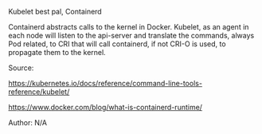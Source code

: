Kubelet best pal, Containerd

Containerd abstracts calls to the kernel in Docker.  Kubelet, as an agent in each node will listen to the api-server and translate the commands, always Pod related, to CRI that will call containerd, if not CRI-O is used, to propagate them to the kernel.

[](docker_daemon_usage.md)

Source:
    
https://kubernetes.io/docs/reference/command-line-tools-reference/kubelet/
    
https://www.docker.com/blog/what-is-containerd-runtime/

Author: N/A
